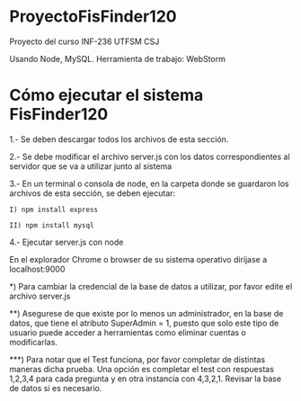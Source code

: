 # ProyectoFisFinder120
Proyecto del curso INF-236 UTFSM CSJ

Usando Node, MySQL. Herramienta de trabajo: WebStorm

# Cómo ejecutar el sistema FisFinder120

1.- Se deben descargar todos los archivos de esta sección.

2.- Se debe modificar el archivo server.js con los datos correspondientes al servidor que se va a utilizar junto al sistema

3.- En un terminal o consola de node, en la carpeta donde se guardaron los archivos de esta sección, se deben ejecutar:

    I) npm install express
  
    II) npm install mysql
  
4.- Ejecutar server.js con node

En el explorador Chrome o browser de su sistema operativo diríjase a localhost:9000


*) Para cambiar la credencial de la base de datos a utilizar, por favor edite el archivo server.js

**) Asegurese de que existe por lo menos un administrador, en la base de datos, que tiene el atributo SuperAdmin = 1, puesto que solo este tipo de usuario puede acceder a herramientas como eliminar cuentas o modificarlas.

***) Para notar que el Test funciona, por favor completar de distintas maneras dicha prueba. Una opción es completar el test con respuestas 1,2,3,4 para cada pregunta y en otra instancia con 4,3,2,1. Revisar la base de datos si es necesario.
